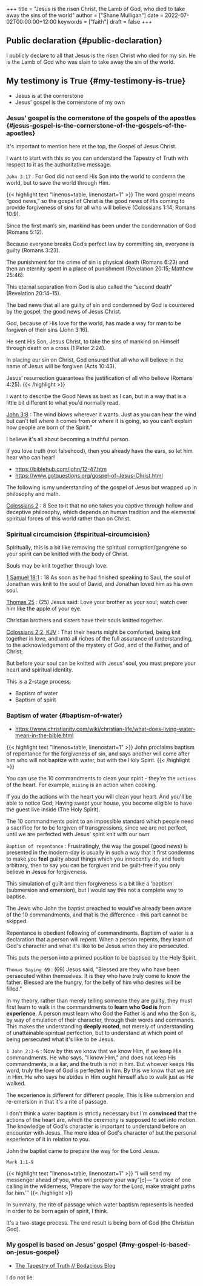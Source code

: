 +++
title = "Jesus is the risen Christ, the Lamb of God, who died to take away the sins of the world"
author = ["Shane Mulligan"]
date = 2022-07-02T00:00:00+12:00
keywords = ["faith"]
draft = false
+++

## Public declaration {#public-declaration}

I publicly declare to all that Jesus is the risen Christ
who died for my sin. He is the Lamb of God who
was slain to take away the sin of the world.


## My testimony is True {#my-testimony-is-true}

-   Jesus is at the cornerstone
-   Jesus' gospel is the cornerstone of my own


### Jesus' gospel is the cornerstone of the gospels of the apostles {#jesus-gospel-is-the-cornerstone-of-the-gospels-of-the-apostles}

It's important to mention here at the top, the
Gospel of Jesus Christ.

I want to start with this so you can understand the Tapestry of Truth with respect to it as the authoritative message.

`John 3:17`
: For God did not send His Son into the world to condemn the world, but to save the world through Him.

<!--listend-->

{{< highlight text "linenos=table, linenostart=1" >}}
The word gospel means “good news,” so the
gospel of Christ is the good news of His
coming to provide forgiveness of sins for all
who will believe (Colossians 1:14; Romans
10:9).

Since the first man’s sin, mankind has been
under the condemnation of God (Romans 5:12).

Because everyone breaks God’s perfect law by
committing sin, everyone is guilty (Romans
3:23).

The punishment for the crime of sin is
physical death (Romans 6:23) and then an
eternity spent in a place of punishment
(Revelation 20:15; Matthew 25:46).

This eternal separation from God is also
called the “second death” (Revelation
20:14–15).

The bad news that all are guilty of sin and
condemned by God is countered by the gospel,
the good news of Jesus Christ.

God, because of His love for the world, has
made a way for man to be forgiven of their
sins (John 3:16).

He sent His Son, Jesus Christ, to take the
sins of mankind on Himself through death on a
cross (1 Peter 2:24).

In placing our sin on Christ, God ensured that
all who will believe in the name of Jesus will
be forgiven (Acts 10:43).

Jesus’ resurrection guarantees the
justification of all who believe (Romans
4:25).
{{< /highlight >}}

I want to describe the Good News as best as I can, but
in a way that is a little bit different to what you'd normally read.

[John 3:8](https://biblehub.com/john/3-8.htm)
: The wind blows wherever it wants. Just as you can hear the wind but can’t tell where it comes from or where it is going, so you can’t explain how people are born of the Spirit.”

I believe it's all about becoming a truthful person.

If you love truth (not falsehood), then you already have the ears, so let him hear who can hear!

-   <https://biblehub.com/john/12-47.htm>
-   <https://www.gotquestions.org/gospel-of-Jesus-Christ.html>

The following is my understanding of the
gospel of Jesus but wrapped up in philosophy and math.

[Colossians 2](https://www.biblegateway.com/passage/?search=Colossians+2&version=KJV)
: 8 See to it that no one takes you captive through hollow and deceptive philosophy, which depends on human tradition and the elemental spiritual forces of this world rather than on Christ.


### Spiritual circumcision {#spiritual-circumcision}

Spiritually, this is a bit like removing the
spiritual corruption/gangrene so your spirit
can be knitted with the body of Christ.

Souls may be knit together through love.

[1 Samuel 18:1](https://www.biblegateway.com/passage/?search=1%20Samuel%2018&version=ESV)
: 18 As soon as he had finished speaking to Saul, the soul of Jonathan was knit to the soul of David, and Jonathan loved him as his own soul.


[Thomas 25](http://www.earlychristianwritings.com/thomas/gospelthomas25.html)
: (25) Jesus said: Love your brother as your soul; watch over him like the apple of your eye.

Christian brothers and sisters have their souls knitted together.

[Colossians 2:2, KJV](https://www.biblegateway.com/passage/?search=Colossians+2&version=KJV)
: That their hearts might be comforted, being knit together in love, and unto all riches of the full assurance of understanding, to the acknowledgement of the mystery of God, and of the Father, and of Christ;

But before your soul can be knitted with Jesus' soul, you must prepare your heart and spiritual identity.

This is a 2-stage process:

-   Baptism of water
-   Baptism of spirit


### Baptism of water {#baptism-of-water}

-   <https://www.christianity.com/wiki/christian-life/what-does-living-water-mean-in-the-bible.html>

<!--listend-->

{{< highlight text "linenos=table, linenostart=1" >}}
John proclaims baptism of repentance for the
forgiveness of sin, and says another will come
after him who will not baptize with water, but
with the Holy Spirit.
{{< /highlight >}}

You can use the 10 commandments to clean your spirit - they're the `actions` of the heart.
For example, `mixing` is an action when cooking.

If you do the actions with the heart you will
clean your heart. And you'll be able to notice
God; Having swept your house, you become
eligible to have the guest live inside (The Holy Spirit).

The 10 commandments point to an impossible standard
which people need a sacrifice for to be forgiven of transgressions, since we are not perfect, until we are perfected with Jesus' spirit knit with our own.

`Baptism of repentance`
: Frustratingly, the way the gospel (good news) is presented in the modern-day is usually
    in such a way that it first condemns to make you **feel** guilty about things which you innocently do, and feels arbitrary,
    then to say you can be forgiven and be guilt-free if you only believe in Jesus for forgiveness.

This simulation of guilt and then forgiveness
is a bit like a 'baptism' (submersion and
emersion), but I would say this not a complete way to baptise.

The Jews who John the baptist preached to would've already been aware of the 10 commandments, and that is the difference - this part cannot be skipped.

Repentance is obedient following of commandments.
Baptism of water is a declaration that a person will repent.
When a person repents, they learn of God's character and what it's like to be Jesus when they are persecuted.

This puts the person into a primed position to be baptised by the Holy Spirit.

`Thomas Saying 69`
: (69) Jesus said, "Blessed are they who have been persecuted within themselves. It is they
    who have truly come to know the father. Blessed are the hungry, for the belly of him who
    desires will be filled."

In my theory, rather than merely telling someone they are guilty, they must first learn to walk in the commandments to **learn who God is** from **experience**.
A person must learn who God the Father is and who the Son is, by way of emulation of their character, through their words and commands.
This makes the understanding **deeply rooted**, not merely of understanding of unattainable spiritual perfection, but to understand at which point of being persecuted what it's like to be Jesus.

`1 John 2:3-6`
: Now by this we know that we know Him, if we keep His commandments. He who says, "I know Him," and does not keep His commandments, is a liar, and the truth is not in him. But whoever keeps His word, truly the love of God is perfected in him. By this we know that we are in Him. He who says he abides in Him ought himself also to walk just as He walked.

The experience is different for different people; This is like submersion and re-emersion in that it's a rite of passage.

I don't think a water baptism is strictly necessary
but I'm **convinced** that the actions of the heart are, which the ceremony is supposed to set into motion.
The knowledge of God's character is important to understand before an encounter with Jesus.
The mere idea of God's character of but the personal experience of it in relation to you.

John the baptist came to prepare the way for the Lord Jesus.

`Mark 1:1-9`

{{< highlight text "linenos=table, linenostart=1" >}}
“I will send my messenger ahead of you,
    who will prepare your way”[c]—
“a voice of one calling in the wilderness,
‘Prepare the way for the Lord,
    make straight paths for him.’”
{{< /highlight >}}

In summary, the rite of passage which water baptism represents is needed in order to be born again of spirit, I think.

It's a two-stage process.
The end result is being born of God (the Christian God).


### My gospel is based on Jesus' gospel {#my-gospel-is-based-on-jesus-gospel}

-   [The Tapestry of Truth // Bodacious Blog](https://mullikine.github.io/posts/the-tapestry-of-truth/)

I do not lie.